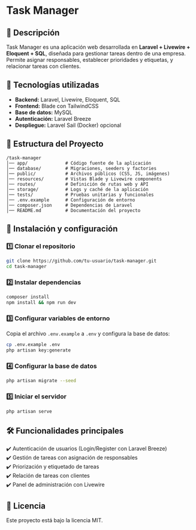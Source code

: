 # Task Manager

## 📌 Descripción
Task Manager es una aplicación web desarrollada en **Laravel + Livewire + Eloquent + SQL**, diseñada para gestionar tareas dentro de una empresa. Permite asignar responsables, establecer prioridades y etiquetas, y relacionar tareas con clientes.

## 🚀 Tecnologías utilizadas
- **Backend:** Laravel, Livewire, Eloquent, SQL
- **Frontend:** Blade con TailwindCSS
- **Base de datos:** MySQL
- **Autenticación:** Laravel Breeze
- **Despliegue:** Laravel Sail (Docker) opcional

## 📂 Estructura del Proyecto
```
/task-manager
│── app/              # Código fuente de la aplicación
│── database/         # Migraciones, seeders y factories
│── public/           # Archivos públicos (CSS, JS, imágenes)
│── resources/        # Vistas Blade y Livewire components
│── routes/           # Definición de rutas web y API
│── storage/          # Logs y caché de la aplicación
│── tests/            # Pruebas unitarias y funcionales
│── .env.example      # Configuración de entorno
│── composer.json     # Dependencias de Laravel
│── README.md         # Documentación del proyecto
```

## 🔧 Instalación y configuración
### 1️⃣ Clonar el repositorio
```sh
git clone https://github.com/tu-usuario/task-manager.git
cd task-manager
```

### 2️⃣ Instalar dependencias
```sh
composer install
npm install && npm run dev
```

### 3️⃣ Configurar variables de entorno
Copia el archivo `.env.example` a `.env` y configura la base de datos:
```sh
cp .env.example .env
php artisan key:generate
```

### 4️⃣ Configurar la base de datos
```sh
php artisan migrate --seed
```

### 5️⃣ Iniciar el servidor
```sh
php artisan serve
```

## 🛠 Funcionalidades principales
✔️ Autenticación de usuarios (Login/Register con Laravel Breeze)  
✔️ Gestión de tareas con asignación de responsables  
✔️ Priorización y etiquetado de tareas  
✔️ Relación de tareas con clientes  
✔️ Panel de administración con Livewire  

## 📜 Licencia
Este proyecto está bajo la licencia MIT.
